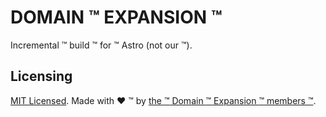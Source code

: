 # DOMAIN :tm: EXPANSION :tm:

Incremental :tm: build :tm: for :tm: Astro (not our :tm:).

## Licensing

[MIT Licensed](./LICENSE). Made with ❤️ :tm: by [the :tm: Domain :tm: Expansion :tm: members :tm:](https://github.com/orgs/astro-expansion/people).
